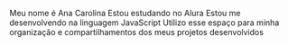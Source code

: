 Meu nome é Ana Carolina
Estou estudando no Alura
Estou me desenvolvendo na linguagem JavaScript
Utilizo esse espaço para minha organização e compartilhamentos dos meus projetos desenvolvidos
